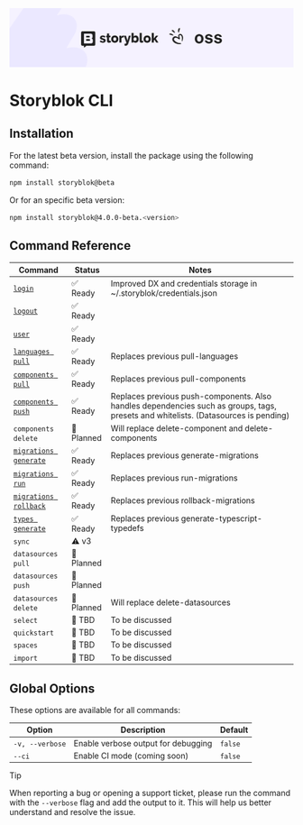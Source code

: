 ![Storyblok ImagoType](https://raw.githubusercontent.com/storyblok/.github/refs/heads/main/profile/public/github-banner.png)

# Storyblok CLI

## Installation

For the latest beta version, install the package using the following command:

```bash
npm install storyblok@beta
```

Or for an specific beta version:

```bash
npm install storyblok@4.0.0-beta.<version>
```

## Command Reference

| Command | Status | Notes |
|---------|--------|-------|
| [`login`](./commands/login/README.md) | ✅ Ready | Improved DX and credentials storage in ~/.storyblok/credentials.json |
| [`logout`](./commands/logout/README.md) | ✅ Ready | |
| [`user`](./commands/user/README.md) | ✅ Ready | |
| [`languages pull`](./commands/languages/README.md) | ✅ Ready | Replaces previous pull-languages |
| [`components pull`](./commands/components/pull/README.md) | ✅ Ready | Replaces previous pull-components |
| [`components push`](./commands/components/push/README.md) | ✅ Ready | Replaces previous push-components. Also handles dependencies such as groups, tags, presets and whitelists. (Datasources is pending) |
| `components delete` | 📝 Planned | Will replace delete-component and delete-components |
| [`migrations generate`](./commands/migrations/generate/README.md) | ✅ Ready | Replaces previous generate-migrations |
| [`migrations run`](./commands/migrations/run/README.md) | ✅ Ready | Replaces previous run-migrations |
| [`migrations rollback`](./commands/migrations/rollback/README.md) | ✅ Ready | Replaces previous rollback-migrations |
| [`types generate`](./commands/types/generate/README.md) | ✅ Ready | Replaces previous generate-typescript-typedefs |
| `sync` | ⚠️ v3 | |
| `datasources pull` | 📝 Planned | |
| `datasources push` | 📝 Planned | |
| `datasources delete` | 📝 Planned | Will replace delete-datasources |
| `select` | 💬 TBD | To be discussed |
| `quickstart` | 💬 TBD | To be discussed |
| `spaces` | 💬 TBD | To be discussed |
| `import` | 💬 TBD | To be discussed |

## Global Options

These options are available for all commands:

| Option | Description | Default |
|--------|-------------|---------|
| `-v, --verbose` | Enable verbose output for debugging | `false` |
| `--ci` | Enable CI mode (coming soon) | `false` |

> [!TIP]
> When reporting a bug or opening a support ticket, please run the command with the `--verbose` flag and add the output to it. This will help us better understand and resolve the issue.
